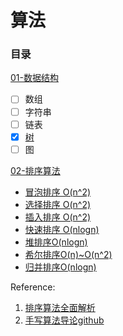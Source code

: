 # 算法

### 目录

[01-数据结构](shu-ju-jie-gou/)

* [ ] 数组
* [ ] 字符串
* [ ] 链表
* [x] [树](shu-ju-jie-gou/shu/)
* [ ] 图

[02-排序算法](pai-xu-suan-fa/)

* [冒泡排序 O\(n^2\)](pai-xu-suan-fa/mao-pao-pai-xu.md)
* [选择排序 O\(n^2\)](pai-xu-suan-fa/xuan-ze-pai-xu.md)
* [插入排序 O\(n^2\)](pai-xu-suan-fa/cha-ru-pai-xu.md)
* [快速排序 O\(nlogn\)](pai-xu-suan-fa/kuai-su-pai-xu.md)
* [堆排序O\(nlogn\)](pai-xu-suan-fa/dui-pai-xu.md)
* [希尔排序O\(n\)~O\(n^2\)](pai-xu-suan-fa/xi-er-pai-xu.md)
* [归并排序O\(nlogn\)](pai-xu-suan-fa/gui-bing-pai-xu.md)



Reference: 

1. [排序算法全面解析](https://leetcode-cn.com/leetbook/read/sort-algorithms) 
2. [手写算法导论github](https://github.com/huaxz1986/cplusplus-_Implementation_Of_Introduction_to_Algorithms/blob/master/src/sort_algorithms/insert_sort/insertsort.h)

